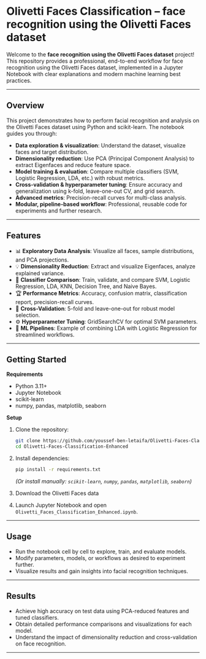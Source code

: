 # Olivetti Faces Classification – face recognition using the Olivetti Faces dataset

Welcome to the **face recognition using the Olivetti Faces dataset** project!  
This repository provides a professional, end-to-end workflow for face recognition using the Olivetti Faces dataset, implemented in a Jupyter Notebook with clear explanations and modern machine learning best practices.

---

## Overview

This project demonstrates how to perform facial recognition and analysis on the Olivetti Faces dataset using Python and scikit-learn. The notebook guides you through:

- **Data exploration & visualization**: Understand the dataset, visualize faces and target distribution.
- **Dimensionality reduction**: Use PCA (Principal Component Analysis) to extract Eigenfaces and reduce feature space.
- **Model training & evaluation**: Compare multiple classifiers (SVM, Logistic Regression, LDA, etc.) with robust metrics.
- **Cross-validation & hyperparameter tuning**: Ensure accuracy and generalization using k-fold, leave-one-out CV, and grid search.
- **Advanced metrics**: Precision-recall curves for multi-class analysis.
- **Modular, pipeline-based workflow**: Professional, reusable code for experiments and further research.

---

## Features

- 📊 **Exploratory Data Analysis**: Visualize all faces, sample distributions, and PCA projections.
- 💡 **Dimensionality Reduction**: Extract and visualize Eigenfaces, analyze explained variance.
- 🤖 **Classifier Comparison**: Train, validate, and compare SVM, Logistic Regression, LDA, KNN, Decision Tree, and Naive Bayes.
- 🏆 **Performance Metrics**: Accuracy, confusion matrix, classification report, precision-recall curves.
- 🔬 **Cross-Validation**: 5-fold and leave-one-out for robust model selection.
- ⚙️ **Hyperparameter Tuning**: GridSearchCV for optimal SVM parameters.
- 🔁 **ML Pipelines**: Example of combining LDA with Logistic Regression for streamlined workflows.

---

## Getting Started

**Requirements**

- Python 3.11+
- Jupyter Notebook
- scikit-learn
- numpy, pandas, matplotlib, seaborn

**Setup**

1. Clone the repository:
    ```bash
    git clone https://github.com/youssef-ben-letaifa/Olivetti-Faces-Classification-Enhanced.git
    cd Olivetti-Faces-Classification-Enhanced
    ```

2. Install dependencies:
    ```bash
    pip install -r requirements.txt
    ```
    *(Or install manually: `scikit-learn`, `numpy`, `pandas`, `matplotlib`, `seaborn`)*

3. Download the Olivetti Faces data 

4. Launch Jupyter Notebook and open `Olivetti_Faces_Classification_Enhanced.ipynb`.

---

## Usage

- Run the notebook cell by cell to explore, train, and evaluate models.
- Modify parameters, models, or workflows as desired to experiment further.
- Visualize results and gain insights into facial recognition techniques.

---

## Results

- Achieve high accuracy on test data using PCA-reduced features and tuned classifiers.
- Obtain detailed performance comparisons and visualizations for each model.
- Understand the impact of dimensionality reduction and cross-validation on face recognition.

---
